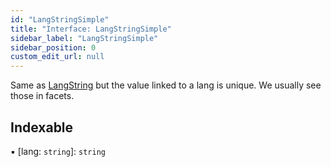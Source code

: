 ```yaml
---
id: "LangStringSimple"
title: "Interface: LangStringSimple"
sidebar_label: "LangStringSimple"
sidebar_position: 0
custom_edit_url: null
---
```


Same as [LangString](LangString) but the value linked to a lang is unique. We usually see those in facets.

## Indexable

▪ [lang: `string`]: `string`
